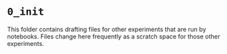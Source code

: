 # `0_init`

This folder contains drafting files for other experiments that are run by notebooks.
Files change here frequently as a scratch space for those other experiments.

